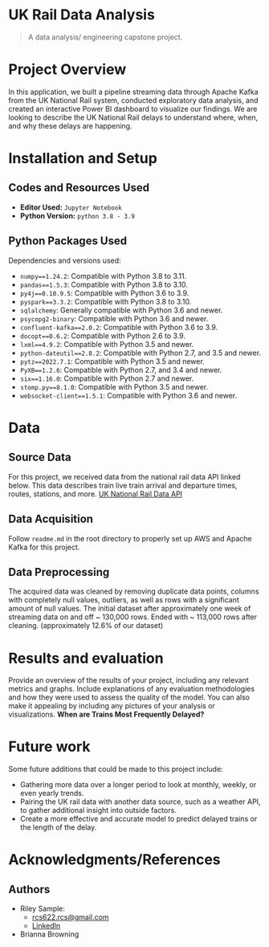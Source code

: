 # UK Rail Data Analysis
> A data analysis/ engineering capstone project.

# Project Overview

In this application, we built a pipeline streaming data through Apache Kafka from the UK National Rail system, conducted exploratory data analysis, and created an interactive Power BI dashboard to visualize our findings. We are looking to describe the UK National Rail delays to understand where, when, and why these delays are happening.

# Installation and Setup
## Codes and Resources Used
- **Editor Used:**  `Jupyter Notebook`
- **Python Version:** `python 3.8 - 3.9`
## Python Packages Used
Dependencies and versions used:

* `numpy==1.24.2`: Compatible with Python 3.8 to 3.11.
* `pandas==1.5.3`: Compatible with Python 3.8 to 3.10.
* `py4j==0.10.9.5`: Compatible with Python 3.6 to 3.9.
* `pyspark==3.3.2`: Compatible with Python 3.8 to 3.10.
* `sqlalchemy`: Generally compatible with Python 3.6 and newer.
* `psycopg2-binary`: Compatible with Python 3.6 and newer.
* `confluent-kafka==2.0.2`: Compatible with Python 3.6 to 3.9.
* `docopt==0.6.2`: Compatible with Python 2.6 to 3.9.
* `lxml==4.9.2`: Compatible with Python 3.5 and newer.
* `python-dateutil==2.8.2`: Compatible with Python 2.7, and 3.5 and newer.
* `pytz==2022.7.1`: Compatible with Python 3.5 and newer.
* `PyXB==1.2.6`: Compatible with Python 2.7, and 3.4 and newer.
* `six==1.16.0`: Compatible with Python 2.7 and newer.
* `stomp.py==8.1.0`: Compatible with Python 3.5 and newer.
* `websocket-client==1.5.1`: Compatible with Python 3.6 and newer.

# Data
## Source Data
For this project, we received data from the national rail data API linked below. This data describes train live train arrival and departure times, routes, stations, and more.
[UK National Rail Data API](https://opendata.nationalrail.co.uk/registration)

## Data Acquisition
Follow `readme.md` in the root directory to properly set up AWS and Apache Kafka for this project.

## Data Preprocessing
The acquired data was cleaned by removing duplicate data points, columns with completely null values, outliers, as well as rows with a significant amount of null values. The initial dataset after approximately one week of streaming data on and off ~ 130,000 rows. Ended with ~ 113,000 rows after cleaning. (approximately 12.6% of our dataset)

# Results and evaluation
Provide an overview of the results of your project, including any relevant metrics and graphs. Include explanations of any evaluation methodologies and how they were used to assess the quality of the model. You can also make it appealing by including any pictures of your analysis or visualizations.
**When are Trains Most Frequently Delayed?**

# Future work
Some future additions that could be made to this project include:
* Gathering more data over a longer period to look at monthly, weekly, or even yearly trends.
* Pairing the UK rail data with another data source, such as a weather API, to gather additional insight into outside factors.
* Create a more effective and accurate model to predict delayed trains or the length of the delay.

# Acknowledgments/References
## Authors

* Riley Sample:
  - rcs622.rcs@gmail.com
  - [LinkedIn](https://www.linkedin.com/in/rileysample/)
* Brianna Browning
